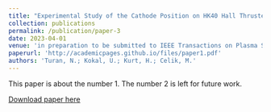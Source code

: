 ```yaml
---
title: "Experimental Study of the Cathode Position on HK40 Hall Thruster Operation"
collection: publications
permalink: /publication/paper-3
date: 2023-04-01
venue: 'in preparation to be submitted to IEEE Transactions on Plasma Science'
paperurl: 'http://academicpages.github.io/files/paper1.pdf'
authors: 'Turan, N.; Kokal, U.; Kurt, H.; Celik, M.'
---
```

This paper is about the number 1. The number 2 is left for future work.

[Download paper here](http://academicpages.github.io/files/paper1.pdf)
